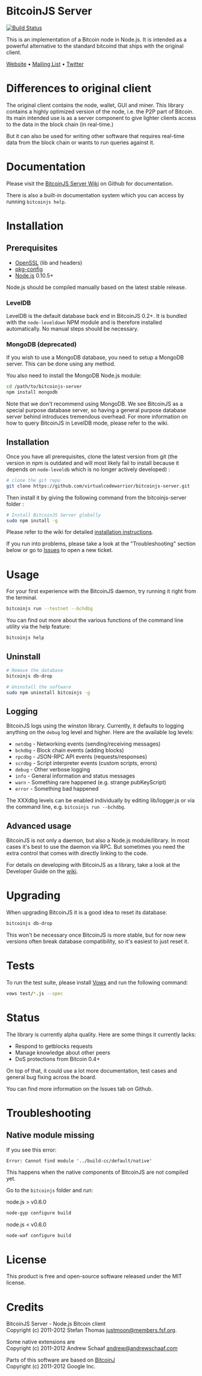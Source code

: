 # BitcoinJS Server

[![Build Status](https://secure.travis-ci.org/bitcoinjs/bitcoinjs-server.png?branch=master)](http://travis-ci.org/bitcoinjs/bitcoinjs-server)

This is an implementation of a Bitcoin node in Node.js. It is intended
as a powerful alternative to the standard bitcoind that ships with the
original client.

[Website](http://bitcoinjs.org/) • [Mailing List](https://groups.google.com/group/bitcoinjs) • [Twitter](https://twitter.com/bitcoinjs)

# Differences to original client

The original client contains the node, wallet, GUI and miner. This
library contains a highly optimized version of the node, i.e. the P2P
part of Bitcoin. Its main intended use is as a server component to
give lighter clients access to the data in the block chain (in
real-time.)

But it can also be used for writing other software that
requires real-time data from the block chain or wants to run queries
against it.


# Documentation

Please visit the [BitcoinJS Server
Wiki](https://github.com/virtualcodewarrior/bitcoinjs-server/wiki) on Github
for documentation.

There is also a built-in documentation system which you can access by
running `bitcoinjs help`.


# Installation

## Prerequisites

* [OpenSSL](http://www.openssl.org/) (lib and headers)
* [pkg-config](http://www.freedesktop.org/wiki/Software/pkg-config)
* [Node.js](https://github.com/joyent/node) 0.10.5+

Node.js should be compiled manually based on the latest stable
release.

### LevelDB

LevelDB is the default database back end in BitcoinJS 0.2+. It is
bundled with the `node-leveldown` NPM module and is therefore installed
automatically. No manual steps should be necessary.

### MongoDB (deprecated)

If you wish to use a MongoDB database, you need to setup a MongoDB
server. This can be done using any method.

You also need to install the MongoDB Node.js module:

``` sh
cd /path/to/bitcoinjs-server
npm install mongodb
```

Note that we don't recommend using MongoDB. We see BitcoinJS as a
special purpose database server, so having a general purpose database
server behind introduces tremendous overhead. For more information on
how to query BitcoinJS in LevelDB mode, please refer to the wiki.


## Installation

Once you have all prerequisites,
clone the latest version from git (the version in npm is outdated and will most likely fail to install because it depends on `node-leveldb` which is no longer actively developed) :

``` sh
# clone the git repo
git clone https://github.com/virtualcodewarrior/bitcoinjs-server.git
```

Then install it by giving the following command from the bitcoinjs-server folder :

``` sh
# Install BitcoinJS Server globally
sudo npm install -g
```

Please refer to the wiki for detailed [installation
instructions](https://github.com/virtualcodewarrior/bitcoinjs-server/wiki/Installation).

If you run into problems, please take a look at the "Troubleshooting"
section below or go to
[Issues](https://github.com/virtualcodewarrior/bitcoinjs-server/issues) to open
a new ticket.

# Usage

For your first experience with the BitcoinJS daemon, try running it
right from the terminal.

``` sh
bitcoinjs run --testnet --bchdbg
```

You can find out more about the various functions of the command line
utility via the help feature:

``` sh
bitcoinjs help
```


## Uninstall

``` sh
# Remove the database
bitcoinjs db-drop

# Uninstall the software
sudo npm uninstall bitcoinjs -g
```


## Logging

BitcoinJS logs using the winston library. Currently, it
defaults to logging anything on the `debug` log level and higher. Here
are the available log levels:

- `netdbg` - Networking events (sending/receiving messages)
- `bchdbg` - Block chain events (adding blocks)
- `rpcdbg` - JSON-RPC API events (requests/responses)
- `scrdbg` - Script interpreter events (custom scripts, errors)
- `debug` - Other verbose logging
- `info` - General information and status messages
- `warn` - Something rare happened (e.g. strange pubKeyScript)
- `error` - Something bad happened

The XXXdbg levels can be enabled individually by editing
lib/logger.js or via the command line, e.g. `bitcoinjs run --bchdbg`.


## Advanced usage

BitcoinJS is not only a daemon, but also a Node.js
module/library. In most cases it's best to use the daemon via RPC. But
sometimes you need the extra control that comes with directly linking
to the code.

For details on developing with BitcoinJS as a library, take a
look at the Developer Guide on the
[wiki](https://github.com/virtualcodewarrior/bitcoinjs-server/wiki).


# Upgrading

When upgrading BitcoinJS it is a good idea to reset its
database:

``` sh
bitcoinjs db-drop
```

This won't be necessary once BitcoinJS is more stable, but for
now new versions often break database compatibility, so it's easiest
to just reset it.


# Tests

To run the test suite, please install [Vows](http://vowsjs.org) and
run the following command:

``` sh
vows test/*.js --spec
```

# Status

The library is currently alpha quality. Here are some things it
currently lacks:

- Respond to getblocks requests
- Manage knowledge about other peers
- DoS protections from Bitcoin 0.4+

On top of that, it could use a lot more documentation, test
cases and general bug fixing across the board.

You can find more information on the Issues tab on Github.

# Troubleshooting

## Native module missing

If you see this error:

    Error: Cannot find module '../build-cc/default/native'

This happens when the native components of BitcoinJS are not compiled
yet.

Go to the `bitcoinjs` folder and run:

node.js > v0.6.0 
``` sh
node-gyp configure build
```

node.js < v0.6.0 
``` sh
node-waf configure build
```

# License

This product is free and open-source software released under the MIT
license.

# Credits

BitcoinJS Server - Node.js Bitcoin client<br>
Copyright (c) 2011-2012 Stefan Thomas <justmoon@members.fsf.org>.

Some native extensions are<br>
Copyright (c) 2011-2012 Andrew Schaaf <andrew@andrewschaaf.com>

Parts of this software are based on [BitcoinJ](http://code.google.com/p/bitcoinj/)<br>
Copyright (c) 2011-2012 Google Inc.
